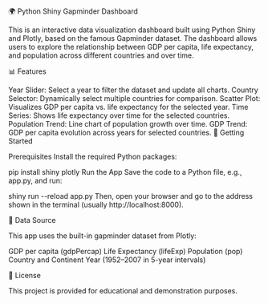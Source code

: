 🌍 Python Shiny Gapminder Dashboard

This is an interactive data visualization dashboard built using Python Shiny and Plotly, based on the famous Gapminder dataset. The dashboard allows users to explore the relationship between GDP per capita, life expectancy, and population across different countries and over time.

📊 Features

Year Slider: Select a year to filter the dataset and update all charts.
Country Selector: Dynamically select multiple countries for comparison.
Scatter Plot: Visualizes GDP per capita vs. life expectancy for the selected year.
Time Series: Shows life expectancy over time for the selected countries.
Population Trend: Line chart of population growth over time.
GDP Trend: GDP per capita evolution across years for selected countries.
🚀 Getting Started

Prerequisites
Install the required Python packages:

pip install shiny plotly
Run the App
Save the code to a Python file, e.g., app.py, and run:

shiny run --reload app.py
Then, open your browser and go to the address shown in the terminal (usually http://localhost:8000).

📁 Data Source

This app uses the built-in gapminder dataset from Plotly:

GDP per capita (gdpPercap)
Life Expectancy (lifeExp)
Population (pop)
Country and Continent
Year (1952–2007 in 5-year intervals)

📄 License

This project is provided for educational and demonstration purposes.
